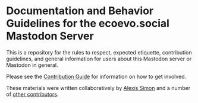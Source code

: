 # Documentation and Behavior Guidelines for the ecoevo.social Mastodon Server

This is a repository for the rules to respect, expected etiquette, contribution guidelines,
and general information for users about this Mastodon server or Mastodon in general.

Please see the [Contribution Guide](./_book/how-to-contribute.html) for information on how to get involved.

These materials were written collaboratively by [Alexis Simon](https://github.com/alxsimon)
and a number of [other contributors](https://github.com/alxsimon/ecoevo.social-docs/graphs/contributors).
